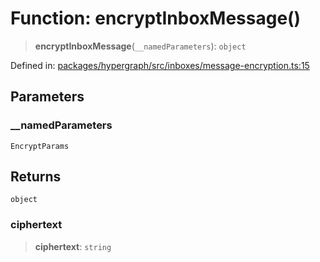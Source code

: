 # Function: encryptInboxMessage()

> **encryptInboxMessage**(`__namedParameters`): `object`

Defined in: [packages/hypergraph/src/inboxes/message-encryption.ts:15](https://github.com/hashirpm/hypergraph/blob/ab4ea1cdb9430798142e0d735aac9d31c2cf0ae0/packages/hypergraph/src/inboxes/message-encryption.ts#L15)

## Parameters

### \_\_namedParameters

`EncryptParams`

## Returns

`object`

### ciphertext

> **ciphertext**: `string`

